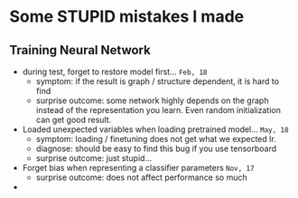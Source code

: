 # Some STUPID mistakes I made

## Training Neural Network
- during test, forget to restore model first... `Feb, 18`
    + symptom: if the result is graph / structure dependent, it is hard to find
    + surprise outcome: some network highly depends on the graph instead of the representation you learn. Even random initialization can get good result.
- Loaded unexpected variables when loading pretrained model... `May, 18`
    + symptom: loading / finetuning does not get what we expected lr. 
    + diagnose: should be easy to find this bug if you use tensorboard
    + surprise outcome: just stupid...
- Forget bias when representing a classifier parameters `Nov, 17`
    + surprise outcome: does not affect performance so much
- 

